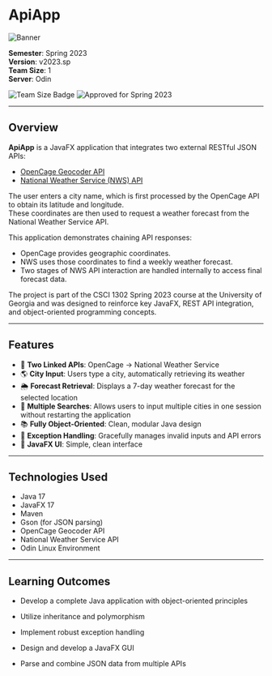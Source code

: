 # ApiApp

![Banner](https://github.com/cs1302uga/cs1302-api-app/raw/main/resources/readme-banner.png)

**Semester**: Spring 2023  
**Version**: v2023.sp  
**Team Size**: 1  
**Server**: Odin

![Team Size Badge](https://img.shields.io/badge/Team%20Size-1-informational) ![Approved for Spring 2023](https://img.shields.io/badge/Approved%20for-Spring%202023-magenta)

---

## Overview

**ApiApp** is a JavaFX application that integrates two external RESTful JSON APIs:  
- [OpenCage Geocoder API](https://opencagedata.com/api)
- [National Weather Service (NWS) API](https://www.weather.gov/documentation/services-web-api)

The user enters a city name, which is first processed by the OpenCage API to obtain its latitude and longitude.  
These coordinates are then used to request a weather forecast from the National Weather Service API.

This application demonstrates chaining API responses:  
- OpenCage provides geographic coordinates.  
- NWS uses those coordinates to find a weekly weather forecast.  
- Two stages of NWS API interaction are handled internally to access final forecast data.

The project is part of the CSCI 1302 Spring 2023 course at the University of Georgia and was designed to reinforce key JavaFX, REST API integration, and object-oriented programming concepts.

---

## Features

- 🔄 **Two Linked APIs**: OpenCage → National Weather Service
- 🌎 **City Input**: Users type a city, automatically retrieving its weather
- 🌦 **Forecast Retrieval**: Displays a 7-day weather forecast for the selected location
- 🔄 **Multiple Searches**: Allows users to input multiple cities in one session without restarting the application
- 📚 **Fully Object-Oriented**: Clean, modular Java design
- 📜 **Exception Handling**: Gracefully manages invalid inputs and API errors
- 🎨 **JavaFX UI**: Simple, clean interface

---

## Technologies Used

- Java 17
- JavaFX 17
- Maven
- Gson (for JSON parsing)
- OpenCage Geocoder API
- National Weather Service API
- Odin Linux Environment

---

## Learning Outcomes
- Develop a complete Java application with object-oriented principles

- Utilize inheritance and polymorphism

- Implement robust exception handling

- Design and develop a JavaFX GUI

- Parse and combine JSON data from multiple APIs
